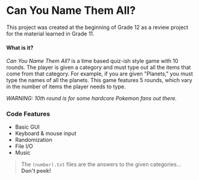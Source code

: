 # Can You Name Them All?
This project was created at the beginning of Grade 12 as a review project for the material learned in Grade 11. 

#### What is it?
*Can You Name Them All?* is a time based quiz-ish style game with 10 rounds. The player is given a category and must type out all the items that come from that category. For example, if you are given "Planets," you must type the names of all the planets. This game features 5 rounds, which vary in the number of items the player needs to type. 

*WARNING: 10th round is for some hardcore Pokemon fans out there.*

### Code Features
* Basic GUI
* Keyboard & mouse input
* Randomization
* File I/O
* Music

> The `(number).txt` files are the answers to the given categories... **Don't peek!**
